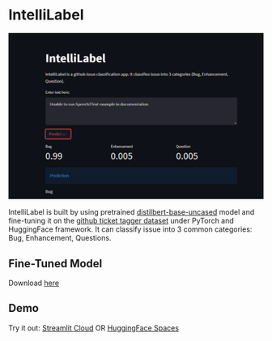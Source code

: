 # IntelliLabel
![app.png](./app.png)

IntelliLabel is built by using pretrained [distilbert-base-uncased](https://huggingface.co/distilbert-base-uncased) model and fine-tuning it on the
[github ticket tagger dataset](https://tickettagger.blob.core.windows.net/datasets/dataset-labels-top3-30k-real.txt) under PyTorch and HuggingFace framework. It can classify issue into 3 common categories: Bug, Enhancement, Questions.

## Fine-Tuned Model
Download [here](https://huggingface.co/ivanlau/distil-bert-uncased-finetuned-github-issues)

## Demo

Try it out:
[Streamlit Cloud](https://share.streamlit.io/ivanlaulintiong/intellilabel/main/app.py) OR
[HuggingFace Spaces](https://huggingface.co/spaces/ivanlau/IntelliLabel)
